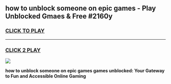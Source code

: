 
## how to unblock someone on epic games - Play Unblocked Gmaes & Free #2160y
<h3>
<a href="https://premium.freeplayer.one?title=how_to_unblock_someone_on_epic_games&ref=01M">CLICK TO PLAY</a></h3>
<hr>

<h3>
<a href="https://premium.freeplayer.one?title=how_to_unblock_someone_on_epic_games&ref=01M">CLICK 2 PLAY</a>
  
</h3>

<a href="https://premium.freeplayer.one?title=how_to_unblock_someone_on_epic_games&ref=01M"><img src="https://clearcache.store/games.png"></a>


**how to unblock someone on epic games games unblocked: Your Gateway to Fun and Accessible Online Gaming**
